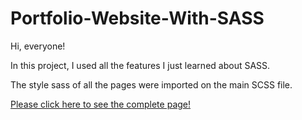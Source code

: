 # Portfolio-Website-With-SASS 

Hi, everyone! 

In this project, I used all the features I just learned about SASS.

The style sass of all the pages were imported on the main SCSS file.

[Please click here to see the complete page!](https://yasingultekin.github.io/Portfolio-Website-With-SASS/) 

